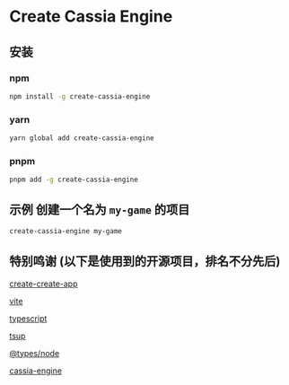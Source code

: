 # Create Cassia Engine

## 安装

### npm

```bash
npm install -g create-cassia-engine
```

### yarn

```bash
yarn global add create-cassia-engine
```

### pnpm

```bash
pnpm add -g create-cassia-engine
```

## 示例 创建一个名为 `my-game` 的项目

```bash
create-cassia-engine my-game
```

## 特别鸣谢 (以下是使用到的开源项目，排名不分先后)

[create-create-app](https://github.com/uetchy/create-create-app)

[vite](https://cn.vitejs.dev/)

[typescript](https://www.typescriptlang.org/)

[tsup](https://tsup.egoist.dev/)

[@types/node](https://www.npmjs.com/package/@types/node)

[cassia-engine](https://github.com/yxdtg/cassia-engine)
